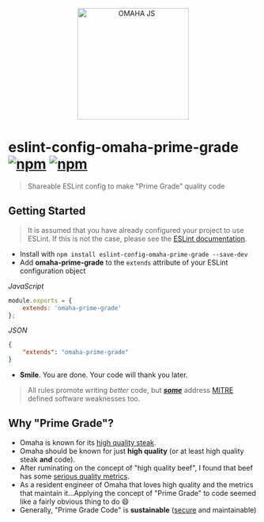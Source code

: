 <div align="center">
    <a href="https://omaha.js.org/"><img src="https://omaha.js.org/assets/images/logo.png?v=1.0" alt="OMAHA JS" height="225"/></a>
</div>

eslint-config-omaha-prime-grade [![npm](https://img.shields.io/npm/v/eslint-config-omaha-prime-grade.svg?maxAge=2592000?style=flat-square)](https://www.npmjs.com/package/eslint-config-omaha-prime-grade) [![npm](https://img.shields.io/npm/l/eslint-config-omaha-prime-grade.svg?maxAge=2592000?style=flat-square)](https://github.com/omahajs/eslint-config-omaha-prime-grade/blob/master/LICENSE)
===============================
> Shareable ESLint config to make "Prime Grade" quality code

Getting Started
---------------
> It is assumed that you have already configured your project to use ESLint.  If this is not
the case, please see the [ESLint documentation](http://eslint.org/docs/user-guide/configuring).

- Install with `npm install eslint-config-omaha-prime-grade --save-dev`
- Add **omaha-prime-grade** to the `extends` attribute of your ESLint configuration object

*JavaScript*
```javascript
module.exports = {
    extends: 'omaha-prime-grade'
};
```
*JSON*
```json
{
    "extends": "omaha-prime-grade"
}
```

- **Smile**. You are done. Your code will thank you later.

> All rules promote writing *better* code, but ***[some](RULES_FOR_SECURITY.md)*** address [MITRE](https://cwe.mitre.org/) defined software weaknesses too.


Why "Prime Grade"?
------------------
- Omaha is known for its [high quality steak](http://www.omahasteaks.com/buy/Steaks).
- Omaha should be known for just **high quality** (or at least high quality steak **and** code).
- After ruminating on the concept of "high quality beef", I found that beef has some [serious quality metrics](https://meat.tamu.edu/beefgrading/).
- As a resident engineer of Omaha that loves high quality and the metrics that maintain it...Applying the concept of "Prime Grade" to code seemed like a fairly obvious thing to do :smile:
- Generally, "Prime Grade Code" is **sustainable** ([secure](RULES_FOR_SECURITY.md) and maintainable)
